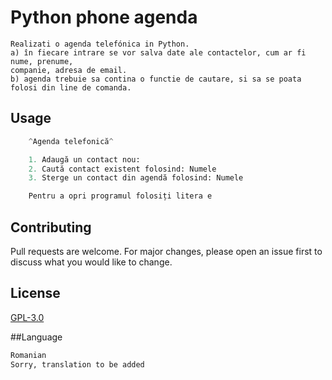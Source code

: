 # Python phone agenda
```commandline
Realizati o agenda telefónica in Python.
a) în fiecare intrare se vor salva date ale contactelor, cum ar fi nume, prenume,
companie, adresa de email.
b) agenda trebuie sa contina o functie de cautare, si sa se poata folosi din line de comanda.
```
## Usage

```python
    ^Agenda telefonică^

    1. Adaugă un contact nou:
    2. Caută contact existent folosind: Numele
    3. Sterge un contact din agendă folosind: Numele

    Pentru a opri programul folosiți litera e
```

## Contributing
Pull requests are welcome. For major changes, please open an issue first to discuss what you would like to change.

## License
[GPL-3.0](https://choosealicense.com/licenses/gpl-3.0/)

##Language
```python
Romanian
Sorry, translation to be added

```